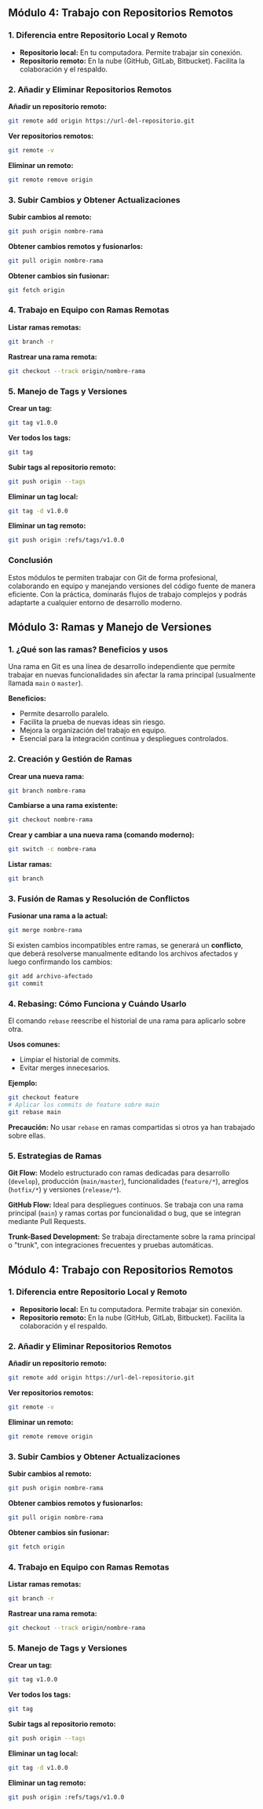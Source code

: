 
## Módulo 4: Trabajo con Repositorios Remotos

### 1. Diferencia entre Repositorio Local y Remoto
- **Repositorio local:** En tu computadora. Permite trabajar sin conexión.
- **Repositorio remoto:** En la nube (GitHub, GitLab, Bitbucket). Facilita la colaboración y el respaldo.

### 2. Añadir y Eliminar Repositorios Remotos

**Añadir un repositorio remoto:**
```bash
git remote add origin https://url-del-repositorio.git
```

**Ver repositorios remotos:**
```bash
git remote -v
```

**Eliminar un remoto:**
```bash
git remote remove origin
```

### 3. Subir Cambios y Obtener Actualizaciones

**Subir cambios al remoto:**
```bash
git push origin nombre-rama
```

**Obtener cambios remotos y fusionarlos:**
```bash
git pull origin nombre-rama
```

**Obtener cambios sin fusionar:**
```bash
git fetch origin
```

### 4. Trabajo en Equipo con Ramas Remotas

**Listar ramas remotas:**
```bash
git branch -r
```

**Rastrear una rama remota:**
```bash
git checkout --track origin/nombre-rama
```

### 5. Manejo de Tags y Versiones

**Crear un tag:**
```bash
git tag v1.0.0
```

**Ver todos los tags:**
```bash
git tag
```

**Subir tags al repositorio remoto:**
```bash
git push origin --tags
```

**Eliminar un tag local:**
```bash
git tag -d v1.0.0
```

**Eliminar un tag remoto:**
```bash
git push origin :refs/tags/v1.0.0
```

### Conclusión
Estos módulos te permiten trabajar con Git de forma profesional, colaborando en equipo y manejando versiones del código fuente de manera eficiente. Con la práctica, dominarás flujos de trabajo complejos y podrás adaptarte a cualquier entorno de desarrollo moderno.

## Módulo 3: Ramas y Manejo de Versiones

### 1. ¿Qué son las ramas? Beneficios y usos
Una rama en Git es una línea de desarrollo independiente que permite trabajar en nuevas funcionalidades sin afectar la rama principal (usualmente llamada `main` o `master`).

**Beneficios:**
- Permite desarrollo paralelo.
- Facilita la prueba de nuevas ideas sin riesgo.
- Mejora la organización del trabajo en equipo.
- Esencial para la integración continua y despliegues controlados.

### 2. Creación y Gestión de Ramas

**Crear una nueva rama:**
```bash
git branch nombre-rama
```

**Cambiarse a una rama existente:**
```bash
git checkout nombre-rama
```

**Crear y cambiar a una nueva rama (comando moderno):**
```bash
git switch -c nombre-rama
```

**Listar ramas:**
```bash
git branch
```

### 3. Fusión de Ramas y Resolución de Conflictos

**Fusionar una rama a la actual:**
```bash
git merge nombre-rama
```

Si existen cambios incompatibles entre ramas, se generará un **conflicto**, que deberá resolverse manualmente editando los archivos afectados y luego confirmando los cambios:
```bash
git add archivo-afectado
git commit
```

### 4. Rebasing: Cómo Funciona y Cuándo Usarlo
El comando `rebase` reescribe el historial de una rama para aplicarlo sobre otra.

**Usos comunes:**
- Limpiar el historial de commits.
- Evitar merges innecesarios.

**Ejemplo:**
```bash
git checkout feature
# Aplicar los commits de feature sobre main
git rebase main
```

**Precaución:** No usar `rebase` en ramas compartidas si otros ya han trabajado sobre ellas.

### 5. Estrategias de Ramas

**Git Flow:**
Modelo estructurado con ramas dedicadas para desarrollo (`develop`), producción (`main/master`), funcionalidades (`feature/*`), arreglos (`hotfix/*`) y versiones (`release/*`).

**GitHub Flow:**
Ideal para despliegues continuos. Se trabaja con una rama principal (`main`) y ramas cortas por funcionalidad o bug, que se integran mediante Pull Requests.

**Trunk-Based Development:**
Se trabaja directamente sobre la rama principal o "trunk", con integraciones frecuentes y pruebas automáticas.


## Módulo 4: Trabajo con Repositorios Remotos

### 1. Diferencia entre Repositorio Local y Remoto
- **Repositorio local:** En tu computadora. Permite trabajar sin conexión.
- **Repositorio remoto:** En la nube (GitHub, GitLab, Bitbucket). Facilita la colaboración y el respaldo.

### 2. Añadir y Eliminar Repositorios Remotos

**Añadir un repositorio remoto:**
```bash
git remote add origin https://url-del-repositorio.git
```

**Ver repositorios remotos:**
```bash
git remote -v
```

**Eliminar un remoto:**
```bash
git remote remove origin
```

### 3. Subir Cambios y Obtener Actualizaciones

**Subir cambios al remoto:**
```bash
git push origin nombre-rama
```

**Obtener cambios remotos y fusionarlos:**
```bash
git pull origin nombre-rama
```

**Obtener cambios sin fusionar:**
```bash
git fetch origin
```

### 4. Trabajo en Equipo con Ramas Remotas

**Listar ramas remotas:**
```bash
git branch -r
```

**Rastrear una rama remota:**
```bash
git checkout --track origin/nombre-rama
```

### 5. Manejo de Tags y Versiones

**Crear un tag:**
```bash
git tag v1.0.0
```

**Ver todos los tags:**
```bash
git tag
```

**Subir tags al repositorio remoto:**
```bash
git push origin --tags
```

**Eliminar un tag local:**
```bash
git tag -d v1.0.0
```

**Eliminar un tag remoto:**
```bash
git push origin :refs/tags/v1.0.0
```